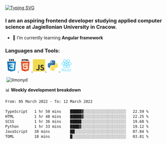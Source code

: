 [![Typing SVG](https://readme-typing-svg.herokuapp.com?color=%23e07a5f&size=40&center=false&vCenter=true&multiline=true&width=900&height=70&lines=Hi%2C+my+name+is+Oleg)](https://git.io/typing-svg)

<h3>
  I am an aspiring frontend developer studying applied computer science at Jagiellonian University in Cracow.</h3>

- 🌱 I’m currently learning **Angular framework**

<p align="left">
</p>


<h3 align="left">Languages and Tools:</h3>
<p align="left"> <a href="https://www.w3schools.com/css/" target="_blank" rel="noreferrer"> <img src="https://raw.githubusercontent.com/devicons/devicon/master/icons/css3/css3-original-wordmark.svg" alt="css3" width="40" height="40"/> </a> <a href="https://www.w3.org/html/" target="_blank" rel="noreferrer"> <img src="https://raw.githubusercontent.com/devicons/devicon/master/icons/html5/html5-original-wordmark.svg" alt="html5" width="40" height="40"/> </a> <a href="https://developer.mozilla.org/en-US/docs/Web/JavaScript" target="_blank" rel="noreferrer"> <img src="https://raw.githubusercontent.com/devicons/devicon/master/icons/javascript/javascript-original.svg" alt="javascript" width="40" height="40"/> </a> <a href="https://www.python.org" target="_blank" rel="noreferrer"> <img src="https://raw.githubusercontent.com/devicons/devicon/master/icons/python/python-original.svg" alt="python" width="40" height="40"/> </a> <a href="https://reactjs.org/" target="_blank" rel="noreferrer"> <img src="https://raw.githubusercontent.com/devicons/devicon/master/icons/react/react-original-wordmark.svg" alt="react" width="40" height="40"/> </a> </p>

<p>&nbsp;<img align="center" src="https://github-readme-stats.vercel.app/api?username=ilmonyd&show_icons=true&theme=calm&locale=en" alt="ilmonyd" /></p>


📊 **Weekly development breakdown**
<!--START_SECTION:waka-->

```text
From: 05 March 2022 - To: 12 March 2022

TypeScript   1 hr 50 mins    █████▓░░░░░░░░░░░░░░░░░░░   22.59 %
HTML         1 hr 48 mins    █████▓░░░░░░░░░░░░░░░░░░░   22.25 %
SCSS         1 hr 36 mins    █████░░░░░░░░░░░░░░░░░░░░   19.68 %
Python       1 hr 33 mins    ████▓░░░░░░░░░░░░░░░░░░░░   19.12 %
JavaScript   38 mins         ██░░░░░░░░░░░░░░░░░░░░░░░   07.84 %
TOML         18 mins         █░░░░░░░░░░░░░░░░░░░░░░░░   03.81 %
```

<!--END_SECTION:waka-->
